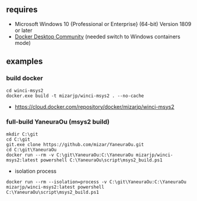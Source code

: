 ## requires

- Microsoft Windows 10 {Professional or Enterprise} (64-bit) Version 1809 or later
- [Docker Desktop Community](https://hub.docker.com/editions/community/docker-ce-desktop-windows) (needed switch to Windows containers mode)

## examples

### build docker

```
cd winci-msys2
docker.exe build -t mizarjp/winci-msys2 . --no-cache
```

- https://cloud.docker.com/repository/docker/mizarjp/winci-msys2

### full-build YaneuraOu (msys2 build)

```
mkdir C:\git
cd C:\git
git.exe clone https://github.com/mizar/YaneuraOu.git
cd C:\git\YaneuraOu
docker run --rm -v C:\git\YaneuraOu:C:\YaneuraOu mizarjp/winci-msys2:latest powershell C:\YaneuraOu\script\msys2_build.ps1
```

- isolation process

```
docker run --rm --isolation=process -v C:\git\YaneuraOu:C:\YaneuraOu mizarjp/winci-msys2:latest powershell C:\YaneuraOu\script\msys2_build.ps1
```
